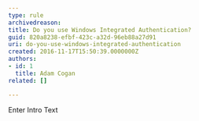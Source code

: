 ```yaml
---
type: rule
archivedreason: 
title: Do you use Windows Integrated Authentication?
guid: 820a8238-efbf-423c-a32d-96eb88a27d91
uri: do-you-use-windows-integrated-authentication
created: 2016-11-17T15:50:39.0000000Z
authors:
- id: 1
  title: Adam Cogan
related: []

---
```



Enter Intro Text
<br><excerpt class='endintro'></excerpt><br>



